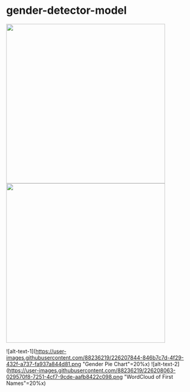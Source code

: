 # gender-detector-model

<img src="[image1.png](https://user-images.githubusercontent.com/88236219/226207844-846b7c7d-4f29-432f-a737-fa937a844d81.png)" width="425"/> <img src="https://user-images.githubusercontent.com/88236219/226208063-029570f8-7251-4cf7-9cde-aafb8422c098.png" width="425"/> 

![alt-text-1](https://user-images.githubusercontent.com/88236219/226207844-846b7c7d-4f29-432f-a737-fa937a844d81.png "Gender Pie Chart"=20%x) ![alt-text-2](https://user-images.githubusercontent.com/88236219/226208063-029570f8-7251-4cf7-9cde-aafb8422c098.png "WordCloud of First Names"=20%x)
